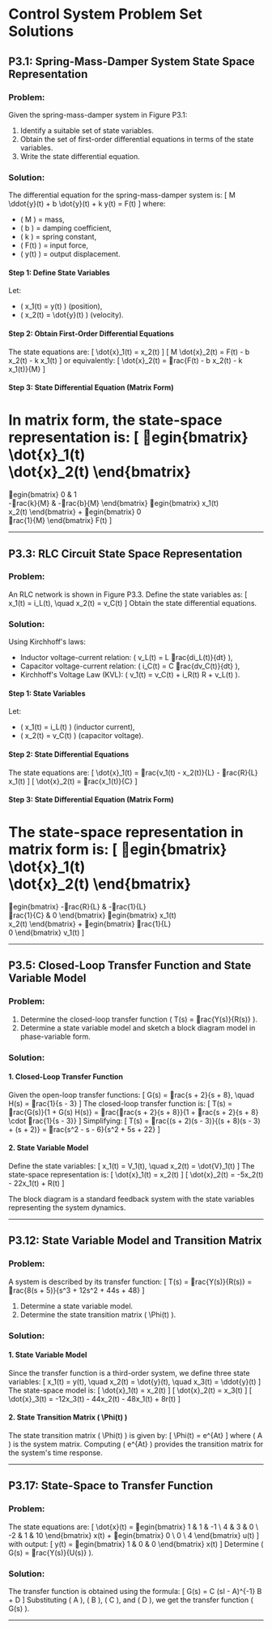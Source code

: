 
# Control System Problem Set Solutions

## P3.1: Spring-Mass-Damper System State Space Representation

### Problem:
Given the spring-mass-damper system in Figure P3.1:
1. Identify a suitable set of state variables.
2. Obtain the set of first-order differential equations in terms of the state variables.
3. Write the state differential equation.

### Solution:

The differential equation for the spring-mass-damper system is:
\[
M \ddot{y}(t) + b \dot{y}(t) + k y(t) = F(t)
\]
where:
- \( M \) = mass,
- \( b \) = damping coefficient,
- \( k \) = spring constant,
- \( F(t) \) = input force,
- \( y(t) \) = output displacement.

#### Step 1: Define State Variables
Let:
- \( x_1(t) = y(t) \) (position),
- \( x_2(t) = \dot{y}(t) \) (velocity).

#### Step 2: Obtain First-Order Differential Equations
The state equations are:
\[
\dot{x}_1(t) = x_2(t)
\]
\[
M \dot{x}_2(t) = F(t) - b x_2(t) - k x_1(t)
\]
or equivalently:
\[
\dot{x}_2(t) = rac{F(t) - b x_2(t) - k x_1(t)}{M}
\]

#### Step 3: State Differential Equation (Matrix Form)
In matrix form, the state-space representation is:
\[
egin{bmatrix}
\dot{x}_1(t) \
\dot{x}_2(t)
\end{bmatrix}
=
egin{bmatrix}
0 & 1 \
-rac{k}{M} & -rac{b}{M}
\end{bmatrix}
egin{bmatrix}
x_1(t) \
x_2(t)
\end{bmatrix}
+
egin{bmatrix}
0 \
rac{1}{M}
\end{bmatrix} F(t)
\]

---

## P3.3: RLC Circuit State Space Representation

### Problem:
An RLC network is shown in Figure P3.3. Define the state variables as:
\[
x_1(t) = i_L(t), \quad x_2(t) = v_C(t)
\]
Obtain the state differential equations.

### Solution:

Using Kirchhoff's laws:
- Inductor voltage-current relation: \( v_L(t) = L rac{di_L(t)}{dt} \),
- Capacitor voltage-current relation: \( i_C(t) = C rac{dv_C(t)}{dt} \),
- Kirchhoff's Voltage Law (KVL): \( v_1(t) = v_C(t) + i_R(t) R + v_L(t) \).

#### Step 1: State Variables
Let:
- \( x_1(t) = i_L(t) \) (inductor current),
- \( x_2(t) = v_C(t) \) (capacitor voltage).

#### Step 2: State Differential Equations
The state equations are:
\[
\dot{x}_1(t) = rac{v_1(t) - x_2(t)}{L} - rac{R}{L} x_1(t)
\]
\[
\dot{x}_2(t) = rac{x_1(t)}{C}
\]

#### Step 3: State Differential Equation (Matrix Form)
The state-space representation in matrix form is:
\[
egin{bmatrix}
\dot{x}_1(t) \
\dot{x}_2(t)
\end{bmatrix}
=
egin{bmatrix}
-rac{R}{L} & -rac{1}{L} \
rac{1}{C} & 0
\end{bmatrix}
egin{bmatrix}
x_1(t) \
x_2(t)
\end{bmatrix}
+
egin{bmatrix}
rac{1}{L} \
0
\end{bmatrix} v_1(t)
\]

---

## P3.5: Closed-Loop Transfer Function and State Variable Model

### Problem:
1. Determine the closed-loop transfer function \( T(s) = rac{Y(s)}{R(s)} \).
2. Determine a state variable model and sketch a block diagram model in phase-variable form.

### Solution:

#### 1. Closed-Loop Transfer Function

Given the open-loop transfer functions:
\[
G(s) = rac{s + 2}{s + 8}, \quad H(s) = rac{1}{s - 3}
\]
The closed-loop transfer function is:
\[
T(s) = rac{G(s)}{1 + G(s) H(s)} = rac{rac{s + 2}{s + 8}}{1 + rac{s + 2}{s + 8} \cdot rac{1}{s - 3}}
\]
Simplifying:
\[
T(s) = rac{(s + 2)(s - 3)}{(s + 8)(s - 3) + (s + 2)} = rac{s^2 - s - 6}{s^2 + 5s + 22}
\]

#### 2. State Variable Model

Define the state variables:
\[
x_1(t) = V_1(t), \quad x_2(t) = \dot{V}_1(t)
\]
The state-space representation is:
\[
\dot{x}_1(t) = x_2(t)
\]
\[
\dot{x}_2(t) = -5x_2(t) - 22x_1(t) + R(t)
\]

The block diagram is a standard feedback system with the state variables representing the system dynamics.

---

## P3.12: State Variable Model and Transition Matrix

### Problem:
A system is described by its transfer function:
\[
T(s) = rac{Y(s)}{R(s)} = rac{8(s + 5)}{s^3 + 12s^2 + 44s + 48}
\]
1. Determine a state variable model.
2. Determine the state transition matrix \( \Phi(t) \).

### Solution:

#### 1. State Variable Model

Since the transfer function is a third-order system, we define three state variables:
\[
x_1(t) = y(t), \quad x_2(t) = \dot{y}(t), \quad x_3(t) = \ddot{y}(t)
\]
The state-space model is:
\[
\dot{x}_1(t) = x_2(t)
\]
\[
\dot{x}_2(t) = x_3(t)
\]
\[
\dot{x}_3(t) = -12x_3(t) - 44x_2(t) - 48x_1(t) + 8r(t)
\]

#### 2. State Transition Matrix \( \Phi(t) \)

The state transition matrix \( \Phi(t) \) is given by:
\[
\Phi(t) = e^{At}
\]
where \( A \) is the system matrix. Computing \( e^{At} \) provides the transition matrix for the system's time response.

---

## P3.17: State-Space to Transfer Function

### Problem:
The state equations are:
\[
\dot{x}(t) = egin{bmatrix} 1 & 1 & -1 \ 4 & 3 & 0 \ -2 & 1 & 10 \end{bmatrix} x(t) + egin{bmatrix} 0 \ 0 \ 4 \end{bmatrix} u(t)
\]
with output:
\[
y(t) = egin{bmatrix} 1 & 0 & 0 \end{bmatrix} x(t)
\]
Determine \( G(s) = rac{Y(s)}{U(s)} \).

### Solution:

The transfer function is obtained using the formula:
\[
G(s) = C (sI - A)^{-1} B + D
\]
Substituting \( A \), \( B \), \( C \), and \( D \), we get the transfer function \( G(s) \).

---
